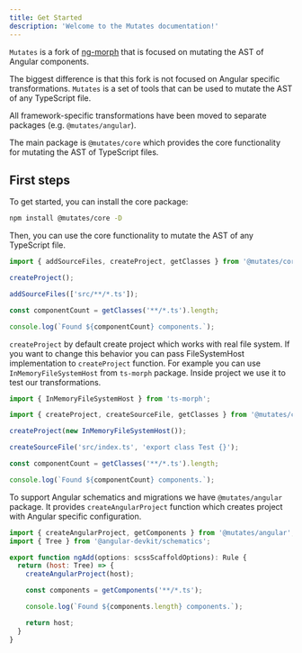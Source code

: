 ```yaml
---
title: Get Started
description: 'Welcome to the Mutates documentation!'
---
```


`Mutates` is a fork of [ng-morph](https://github.com/taiga-family/ng-morph) that is focused on
mutating the AST of Angular components.

The biggest difference is that this fork is not focused on Angular specific transformations.
`Mutates` is a set of tools that can be used to mutate the AST of any TypeScript file.

All framework-specific transformations have been moved to separate packages (e.g.
`@mutates/angular`).

The main package is `@mutates/core` which provides the core functionality for mutating the AST of
TypeScript files.

## First steps

To get started, you can install the core package:

```bash
npm install @mutates/core -D
```

Then, you can use the core functionality to mutate the AST of any TypeScript file.

```javascript index.js
import { addSourceFiles, createProject, getClasses } from '@mutates/core';

createProject();

addSourceFiles(['src/**/*.ts']);

const componentCount = getClasses('**/*.ts').length;

console.log(`Found ${componentCount} components.`);
```

`createProject` by default create project which works with real file system. If you want to change
this behavior you can pass FileSystemHost implementation to `createProject` function. For example
you can use `InMemoryFileSystemHost` from `ts-morph` package. Inside project we use it to test our
transformations.

```javascript index.js
import { InMemoryFileSystemHost } from 'ts-morph';

import { createProject, createSourceFile, getClasses } from '@mutates/core';

createProject(new InMemoryFileSystemHost());

createSourceFile('src/index.ts', 'export class Test {}');

const componentCount = getClasses('**/*.ts').length;

console.log(`Found ${componentCount} components.`);
```

To support Angular schematics and migrations we have `@mutates/angular` package. It provides
`createAngularProject` function which creates project with Angular specific configuration.

```javascript index.js
import { createAngularProject, getComponents } from '@mutates/angular';
import { Tree } from '@angular-devkit/schematics';

export function ngAdd(options: scssScaffoldOptions): Rule {
  return (host: Tree) => {
    createAngularProject(host);

    const components = getComponents('**/*.ts');

    console.log(`Found ${components.length} components.`);

    return host;
  }
}
```
